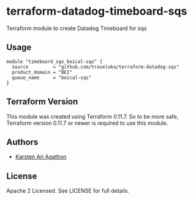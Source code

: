 terraform-datadog-timeboard-sqs
=================

Terraform module to create Datadog Timeboard for sqs



Usage
-----

```hcl
module "timeboard_sqs_beical-sqs" {
  source         = "github.com/traveloka/terraform-datadog-sqs"
  product_domain = "BEI"
  queue_name     = "beical-sqs"
}
```

Terraform Version
-----------------

This module was created using Terraform 0.11.7. 
So to be more safe, Terraform version 0.11.7 or newer is required to use this module.

Authors
-------

* [Karsten Ari Agathon](https://github.com/karstenaa)

License
-------

Apache 2 Licensed. See LICENSE for full details.

